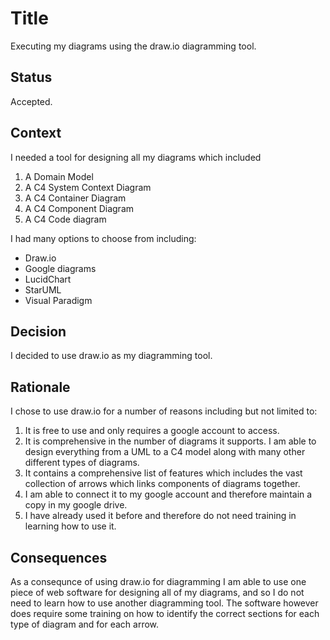 # Title
Executing my diagrams using the draw.io diagramming tool.

## Status
Accepted.

## Context
I needed a tool for designing all my diagrams which included
1. A Domain Model
2. A C4 System Context Diagram
3. A C4 Container Diagram
4. A C4 Component Diagram
5. A C4 Code diagram

I had many options to choose from including:
-	Draw.io
-	Google diagrams
-	LucidChart
-	StarUML
-	Visual Paradigm
## Decision
I decided to use draw.io as my diagramming tool.
## Rationale
I chose to use draw.io for a number of reasons including but not limited to:
1. It is free to use and only requires a google account to access.
2. It is comprehensive in the number of diagrams it supports. I am able to design everything from a UML to a C4 model along with many other different types of diagrams.
3. It contains a comprehensive list of features which includes the vast collection of arrows which links components of diagrams together.
4. I am able to connect it to my google account and therefore maintain a copy in my google drive.
5. I have already used it before and therefore do not need training in learning how to use it.
## Consequences
As a consequnce of using draw.io for diagramming I am able to use one piece of web software for designing all of my diagrams, and so I do not need to learn how to use another diagramming tool. The software however does require some training on how to identify the correct sections for each type of diagram and for each arrow. 

